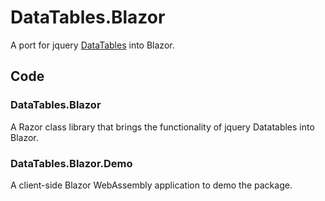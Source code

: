 # DataTables.Blazor
A port for jquery [DataTables](https://datatables.net/) into Blazor.

## Code

### DataTables.Blazor
A Razor class library that brings the functionality of jquery Datatables into Blazor.

### DataTables.Blazor.Demo
A client-side Blazor WebAssembly application to demo the package.